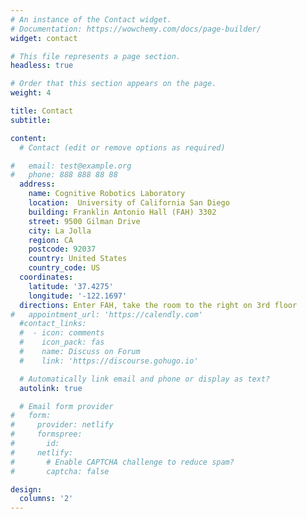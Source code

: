 ```yaml
---
# An instance of the Contact widget.
# Documentation: https://wowchemy.com/docs/page-builder/
widget: contact

# This file represents a page section.
headless: true

# Order that this section appears on the page.
weight: 4

title: Contact
subtitle:

content:
  # Contact (edit or remove options as required)

#   email: test@example.org
#   phone: 888 888 88 88
  address:
    name: Cognitive Robotics Laboratory
    location:  University of California San Diego
    building: Franklin Antonio Hall (FAH) 3302
    street: 9500 Gilman Drive
    city: La Jolla
    region: CA
    postcode: 92037
    country: United States
    country_code: US
  coordinates:
    latitude: '37.4275'
    longitude: '-122.1697'
  directions: Enter FAH, take the room to the right on 3rd floor
#   appointment_url: 'https://calendly.com'
  #contact_links:
  #  - icon: comments
  #    icon_pack: fas
  #    name: Discuss on Forum
  #    link: 'https://discourse.gohugo.io'

  # Automatically link email and phone or display as text?
  autolink: true

  # Email form provider
#   form:
#     provider: netlify
#     formspree:
#       id:
#     netlify:
#       # Enable CAPTCHA challenge to reduce spam?
#       captcha: false

design:
  columns: '2'
---
```


